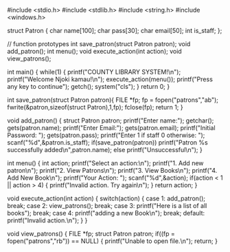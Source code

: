 #include <stdio.h>
#include <stdlib.h>
#include <string.h>
#include <windows.h>

struct Patron {
    char name[100];
    char pass[30];
    char email[50];
    int is_staff;
};

// function prototypes
int save_patron(struct Patron patron);
void add_patron();
int menu();
void execute_action(int action);
void view_patrons();

int main()
{
    while(1) {
        printf("COUNTY LIBRARY SYSTEM!\n");
        printf("Welcome Njoki kamau!\n");
        execute_action(menu());
        printf("Press any key to continue");
        getch();
        system("cls");
    }
    return 0;
}

int save_patron(struct Patron patron){
    FILE *fp;
    fp = fopen("patrons","ab");
    fwrite(&patron,sizeof(struct Patron),1,fp);
    fclose(fp);
    return 1;
}

void add_patron() {
    struct Patron patron;
    printf("Enter name:");
    getchar();
    gets(patron.name);
    printf("Enter Email:");
    gets(patron.email);
    printf("Initial Password: ");
    gets(patron.pass);
    printf("Enter 1 if staff 0 otherwise: ");
    scanf("%d",&patron.is_staff);
    if(save_patron(patron))
        printf("Patron %s successfully added\n",patron.name);
    else
        printf("Unsuccessful\n");
}

int menu()
{
  int action;
  printf("Select an action:\n");
  printf("1. Add new patron\n");
  printf("2. View Patrons\n");
  printf("3. View Books\n");
  printf("4. Add New Book\n");
  printf("Your Action: ");
  scanf("%d",&action);
  if(action < 1 || action > 4) {
    printf("Invalid action. Try again\n");
  }
  return action;
}

void execute_action(int action) {
    switch(action) {
    case 1:
        add_patron();
        break;
    case 2:
        view_patrons();
        break;
    case 3:
        printf("Here is a list of all books");
        break;
    case 4:
        printf("adding a new Book\n");
        break;
    default:
        printf("Invalid action.\n");
    }
}

void view_patrons() {
    FILE *fp;
    struct Patron patron;
    if((fp = fopen("patrons","rb")) == NULL) {
        printf("Unable to open file.\n");
        return;
    }

